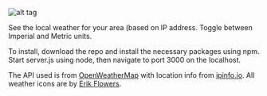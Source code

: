 ![alt tag](http://i.imgur.com/0wRTol2.png)

See the local weather for your area (based on IP address. Toggle between Imperial and Metric units.

To install, download the repo and install the necessary packages using npm. Start server.js using node, then navigate to port 3000 on the localhost.

The API used is from [OpenWeatherMap](http://openweathermap.org) with location info from [ipinfo.io](http://ipinfo.io). All weather icons are by [Erik Flowers](https://erikflowers.github.io/weather-icons/).